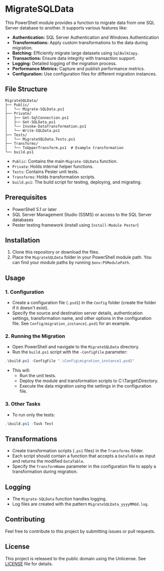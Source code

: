 # MigrateSQLData

This PowerShell module provides a function to migrate data from one SQL Server database to another. It supports various features like:

* **Authentication:** SQL Server Authentication and Windows Authentication
* **Transformations:** Apply custom transformations to the data during migration.
* **Batching:**  Efficiently migrate large datasets using `SqlBulkCopy`.
* **Transactions:** Ensure data integrity with transaction support.
* **Logging:**  Detailed logging of the migration process.
* **Performance Metrics:**  Capture and publish performance metrics.
* **Configuration:**  Use configuration files for different migration instances.

## File Structure
```
MigrateSQLData/
├── Public/
│   └── Migrate-SQLData.ps1
├── Private/
│   ├── Get-SqlConnection.ps1
│   ├── Get-SQLData.ps1
│   └── Invoke-DataTransformation.ps1
│   └── Write-SQLData.ps1
├── Tests/
│   └── MigrateSQLData.Tests.ps1
├── Transforms/
│   └── ToUpperTransform.ps1  # Example transformation
└── build.ps1
```


*   `Public`: Contains the main `Migrate-SQLData` function.
*   `Private`: Holds internal helper functions.
*   `Tests`: Contains Pester unit tests.
*   `Transforms`: Holds transformation scripts.
*   `build.ps1`: The build script for testing, deploying, and migrating.

## Prerequisites

*   PowerShell 5.1 or later
*   SQL Server Management Studio (SSMS) or access to the SQL Server databases
*   Pester testing framework (install using `Install-Module Pester`)

## Installation

1.  Clone this repository or download the files.
2.  Place the `MigrateSQLData` folder in your PowerShell module path. You can find your module paths by running `$env:PSModulePath`.

## Usage

### 1. Configuration

*   Create a configuration file (`.psd1`) in the `Config` folder (create the folder if it doesn't exist).
*   Specify the source and destination server details, authentication settings, transformation name, and other options in the configuration file. See `Config/migration_instance1.psd1` for an example.

### 2. Running the Migration

*   Open PowerShell and navigate to the `MigrateSQLData` directory.
*   Run the `build.ps1` script with the `-ConfigFile` parameter:

```powershell
.\build.ps1 -ConfigFile ".\Config\migration_instance1.psd1"
```

* This will:
    * Run the unit tests.
    * Deploy the module and transformation scripts to C:\Target\Directory.
    * Execute the data migration using the settings in the configuration file.

### 3. Other Tasks

* To run only the tests:
```powershell
.\build.ps1 -Task Test
```


## Transformations

  * Create transformation scripts (`.ps1` files) in the `Transforms` folder.
  * Each script should contain a function that accepts a `DataTable` as input and returns the modified `DataTable`.
  * Specify the `TransformName` parameter in the configuration file to apply a transformation during migration.

## Logging

  * The `Migrate-SQLData` function handles logging.
  * Log files are created with the pattern `MigrateSQLData_yyyyMMdd.log`.

## Contributing

Feel free to contribute to this project by submitting issues or pull requests.

## License

This project is released to the public domain using the Unlicense. See [LICENSE](LICENSE) file for details.
